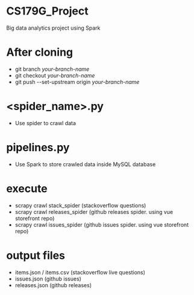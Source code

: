 # CS179G_Project
Big data analytics project using Spark

# After cloning
- git branch *your-branch-name*
- git checkout *your-branch-name*
- git push --set-upstream origin *your-branch-name*

# <spider_name>.py 
- Use spider to crawl data 

# pipelines.py 
- Use Spark to store crawled data inside MySQL database 

# execute 
- scrapy crawl stack_spider (stackoverflow questions)
- scrapy crawl releases_spider (github releases spider. using vue storefront repo)
- scrapy crawl issues_spider (github issues spider. using vue storefront repo) 

# output files
- items.json / items.csv (stackoverflow live questions)
- issues.json (github issues)
- releases.json (github releases)
